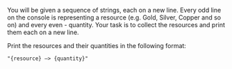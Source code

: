 You will be given a sequence of strings, each on a new line. Every odd line on the console is representing a resource (e.g. Gold, Silver, Copper and so on) and every even - quantity. Your task is to collect the resources and print them each on a new line.

Print the resources and their quantities in the following format:

    "{resource} –> {quantity}"

